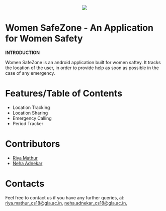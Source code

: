 <p align="center">
  <img src=" https://github.com/Blitzcoder01/WomenSafetyAppHack36/blob/main/Made-at-Hack-36.png">
  
 </p>


# Women SafeZone - An Application for Women Safety
<b>INTRODUCTION </b>

Women SafeZone is an android application built for women saftey.
It tracks the location of the user, in order to provide help as soon as possible in the case of any emergency.

# Features/Table of Contents
- Location Tracking
- Location Sharing
- Emergency Calling
- Period Tracker
 
# 
# Contributors

- [Riya Mathur](https://github.com/Blitzcoder01)
- [Neha Adnekar](https://github.com/Nehaadnekar)
 
# Contacts
Feel free to contact us if you have any further queries, at:
<riya.mathur_cs18@gla.ac.in>, 
<neha.adnekar_cs18@gla.ac.in>, 

